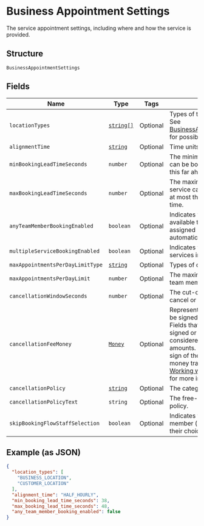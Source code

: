 
# Business Appointment Settings

The service appointment settings, including where and how the service is provided.

## Structure

`BusinessAppointmentSettings`

## Fields

| Name | Type | Tags | Description |
|  --- | --- | --- | --- |
| `locationTypes` | [`string[]`](/doc/models/business-appointment-settings-booking-location-type.md) | Optional | Types of the location allowed for bookings.<br>See [BusinessAppointmentSettingsBookingLocationType](#type-businessappointmentsettingsbookinglocationtype) for possible values |
| `alignmentTime` | [`string`](/doc/models/business-appointment-settings-alignment-time.md) | Optional | Time units of a service duration for bookings. |
| `minBookingLeadTimeSeconds` | `number` | Optional | The minimum lead time in seconds before a service can be booked. Bookings must be created at least this far ahead of the booking's starting time. |
| `maxBookingLeadTimeSeconds` | `number` | Optional | The maximum lead time in seconds before a service can be booked. Bookings must be created at most this far ahead of the booking's starting time. |
| `anyTeamMemberBookingEnabled` | `boolean` | Optional | Indicates whether a customer can choose from all available time slots and have a staff member assigned<br>automatically (`true`) or not (`false`). |
| `multipleServiceBookingEnabled` | `boolean` | Optional | Indicates whether a customer can book multiple services in a single online booking. |
| `maxAppointmentsPerDayLimitType` | [`string`](/doc/models/business-appointment-settings-max-appointments-per-day-limit-type.md) | Optional | Types of daily appointment limits. |
| `maxAppointmentsPerDayLimit` | `number` | Optional | The maximum number of daily appointments per team member or per location. |
| `cancellationWindowSeconds` | `number` | Optional | The cut-off time in seconds for allowing clients to cancel or reschedule an appointment. |
| `cancellationFeeMoney` | [`Money`](/doc/models/money.md) | Optional | Represents an amount of money. `Money` fields can be signed or unsigned.<br>Fields that do not explicitly define whether they are signed or unsigned are<br>considered unsigned and can only hold positive amounts. For signed fields, the<br>sign of the value indicates the purpose of the money transfer. See<br>[Working with Monetary Amounts](https://developer.squareup.com/docs/build-basics/working-with-monetary-amounts)<br>for more information. |
| `cancellationPolicy` | [`string`](/doc/models/business-appointment-settings-cancellation-policy.md) | Optional | The category of the seller’s cancellation policy. |
| `cancellationPolicyText` | `string` | Optional | The free-form text of the seller's cancellation policy. |
| `skipBookingFlowStaffSelection` | `boolean` | Optional | Indicates whether customers has an assigned staff member (`true`) or can select s staff member of their choice (`false`). |

## Example (as JSON)

```json
{
  "location_types": [
    "BUSINESS_LOCATION",
    "CUSTOMER_LOCATION"
  ],
  "alignment_time": "HALF_HOURLY",
  "min_booking_lead_time_seconds": 38,
  "max_booking_lead_time_seconds": 48,
  "any_team_member_booking_enabled": false
}
```

